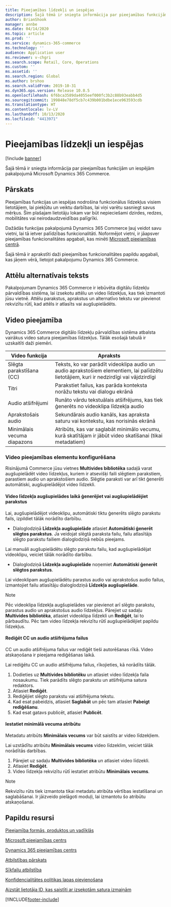 ```yaml
---
title: Pieejamības līdzekļi un iespējas
description: Šajā tēmā ir sniegta informācija par pieejamības funkcijām un iespējām pakalpojumā Microsoft Dynamics 365 Commerce.
author: BrianShook
manager: annbe
ms.date: 04/14/2020
ms.topic: article
ms.prod: ''
ms.service: dynamics-365-commerce
ms.technology: ''
audience: Application user
ms.reviewer: v-chgri
ms.search.scope: Retail, Core, Operations
ms.custom: ''
ms.assetid: ''
ms.search.region: Global
ms.author: brshoo
ms.search.validFrom: 2019-10-31
ms.dyn365.ops.version: Release 10.0.5
ms.openlocfilehash: 6f6bca3589da4055eef000fc3b2c88b93eabb4d5
ms.sourcegitcommit: 199848e78df5cb7c439b001bdbe1ece963593cdb
ms.translationtype: HT
ms.contentlocale: lv-LV
ms.lasthandoff: 10/13/2020
ms.locfileid: "4413971"
---
```

# <a name="accessibility-features-and-capabilities"></a>Pieejamības līdzekļi un iespējas


[!include [banner](includes/banner.md)]

Šajā tēmā ir sniegta informācija par pieejamības funkcijām un iespējām pakalpojumā Microsoft Dynamics 365 Commerce.

## <a name="overview"></a>Pārskats

Pieejamības funkcijas un iespējas nodrošina funkcionālus līdzekļus visiem lietotājiem, lai piekļūtu un veiktu darbības, lai viņi varētu sasniegt savus mērķus. Šim plašajam lietotāju lokam var būt nepieciešami dzirdes, redzes, mobilitātes vai neirodaudzveidības palīgrīki.

Dažādās funkcijas pakalpojumā Dynamics 365 Commerce ļauj veidot savu vietni, lai tā ietver palīdzības funkcionalitāti. Noformējot vietni, ir jāapsver pieejamības funkcionalitātes apgabali, kas minēti [Microsoft pieejamības centrā](https://www.microsoft.com/accessibility). 

Šajā tēmā ir aprakstīti daži pieejamības funkcionalitātes papildu apgabali, kas jāņem vērā, lietojot pakalpojumu Dynamics 365 Commerce.

## <a name="image-alt-text"></a>Attēlu alternatīvais teksts

Pakalpojumam Dynamics 365 Commerce ir iebūvēta digitālu līdzekļu pārvaldības sistēma, lai izsekotu attēlu un video līdzekļus, kas tiek izmantoti jūsu vietnē. Attēlu parakstus, aprakstus un alternatīvo tekstu var pievienot rekvizītu rūtī, kad attēls ir atlasīts vai augšupielādēts.

## <a name="video-accessibility"></a>Video pieejamība

Dynamics 365 Commerce digitālo līdzekļu pārvaldības sistēma atbalsta vairākus video satura pieejamības līdzekļus. Tālāk esošajā tabulā ir uzskaitīti daži piemēri.

| Video funkcija               | Apraksts |
|-----------------------------|-------------|
| Slēgta parakstīšana (CC)      | Teksts, ko var parādīt videoklipa audio un audio aprakstošiem elementiem, lai palīdzētu lietotājiem, kuri ir nedzirdīgi vai vājdzirdīgi |
| Titri                   | Parakstiet failus, kas parāda konteksta norāžu tekstu vai dialogu ekrānā |
| Audio atšifrējumi           | Runāto vārdu tekstuālais atšifrējums, kas tiek ģenerēts no videoklipa līdzekļa audio |
| Aprakstošais audio           | Sekundārais audio kanāls, kas apraksta saturu vai kontekstu, kas norisinās ekrānā |
| Minimālais vecuma diapazons            | Atribūts, kas var saglabāt minimālo vecumu, kurā skatītājam ir jābūt video skatīšanai (tikai metadatiem) |

### <a name="configure-video-accessibility-elements"></a>Video pieejamības elementu konfigurēšana

Risinājumā Commerce jūsu vietnes **Multivides bibliotēka** sadaļā varat augšupielādēt video līdzekļus, kuriem ir atsevišķi faili slēgtiem parakstiem, parastiem audio un aprakstošiem audio. Slēgtie paraksti var arī tikt ģenerēti automātiski, augšupielādējot video līdzekli.

#### <a name="generate-or-upload-closed-caption-files-during-video-asset-upload"></a>Video līdzekļa augšupielādes laikā ģenerējiet vai augšupielādējiet parakstus

Lai, augšupielādējot videoklipu, automātiski tiktu ģenerēts slēgto parakstu fails, izpildiet tālāk norādīto darbību.

- Dialoglodziņā **Līdzekļa augšupielāde** atlasiet **Automātiski ģenerēt slēgtos parakstus**. Ja veidojat slēgtā paraksta failu, failu atlasītājs slēgto parakstu failiem dialoglodziņā nebūs pieejams.

Lai manuāli augšupielādētu slēgto parakstu failu, kad augšupielādējat videoklipu, veiciet tālāk norādīto darbību.

- Dialoglodziņā **Līdzekļa augšupielāde** noņemiet **Automātiski ģenerēt slēgtos parakstus**.

Lai videoklipam augšupielādētu parastus audio vai aprakstošus audio failus, izmantojiet failu atlasītāju dialoglodziņā **Līdzekļa augšupielāde**.

> [!NOTE]
> Pēc videoklipa līdzekļa augšupielādes var pievienot arī slēgto parakstu, parastus audio un aprakstošus audio līdzekļus. Pārejiet uz sadaļu **Multivides bibliotēka**, atlasiet videoklipa līdzekli un **Rediģēt**, lai to pārbaudītu. Pēc tam video līdzekļa rekvizītu rūtī augšupielādējiet papildu līdzekļus.

#### <a name="edit-cc-and-audio-transcript-files"></a>Rediģēt CC un audio atšifrējuma failus

CC un audio atšifrējuma failus var rediģēt tieši autorēšanas rīkā. Video atskaņošana ir pieejama rediģēšanas laikā.

Lai rediģētu CC un audio atšifrējuma failus, rīkojieties, kā norādīts tālāk.

1. Dodieties uz **Multivides bibliotēku** un atlasiet video līdzekļa faila nosaukumu. Tiek parādīts slēgto parakstu un atšifrējuma satura redaktors.
1. Atlasiet **Rediģēt**.
1. Rediģējiet slēgto parakstu vai atšifrējuma tekstu.
1. Kad esat pabeidzis, atlasiet **Saglabāt** un pēc tam atlasiet **Pabeigt rediģēšanu**.
1. Kad esat gatavs publicēt, atlasiet **Publicēt**.

#### <a name="set-the-minimum-age-attribute"></a>Iestatiet minimālā vecuma atribūtu

Metadatu atribūts **Minimālais vecums** var būt saistīts ar video līdzekļiem.

Lai uzstādītu atribūtu **Minimālais vecums** video līdzeklim, veiciet tālāk norādītās darbības.

1. Pārejiet uz sadaļu **Multivides bibliotēka** un atlasiet video līdzekli.
1. Atlasiet **Rediģēt**.
1. Video līdzekļa rekvizītu rūtī iestatiet atribūtu **Minimālais vecums**.

> [!NOTE]
> Rekvizītu rūts tiek izmantota tikai metadatu atribūta vērtības iestatīšanai un saglabāšanai. Ir jāizveido pielāgoti moduļi, lai izmantotu šo atribūtu atskaņošanai.

## <a name="additional-resources"></a>Papildu resursi

[Pieejamība formās, produktos un vadīklās](https://docs.microsoft.com/dynamics365/unified-operations/dev-itpro/user-interface/enable-accessibility)

[Microsoft pieejamības centrs](https://www.microsoft.com/accessibility)

[Dynamics 365 pieejamības centrs](https://docs.microsoft.com/dynamics365/get-started/accessibility/index)

[Atbilstības pārskats](compliance-overview.md)

[Sīkfailu atbilstība](cookie-compliance.md)

[Konfidencialitātes politikas lapas pievienošana](add-privacy-page.md)

[Aizstāt lietotāja ID, kas saistīti ar izsekotām satura izmaiņām](replace-IDs-tracked-changes.md)


[!INCLUDE[footer-include](../includes/footer-banner.md)]